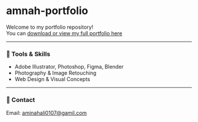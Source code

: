 # amnah-portfolio

Welcome to my portfolio repository!  
You can [download or view my full portfolio here](./Amnah%20Ali%20Portfolio%202%20-compressed.pdf)


---

### 🔧 Tools & Skills

- Adobe Illustrator, Photoshop, Figma, Blender
- Photography & Image Retouching
- Web Design & Visual Concepts

---

### 📩 Contact

Email: [aminahali0107@gamil.com](mailto:aminahali0107@gmail.com)
